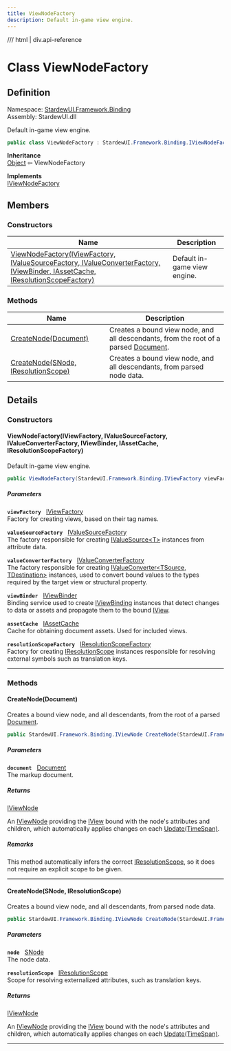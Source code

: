 ```yaml
---
title: ViewNodeFactory
description: Default in-game view engine.
---
```


<link rel="stylesheet" href="/StardewUI/stylesheets/reference.css" />

/// html | div.api-reference

# Class ViewNodeFactory

## Definition

<div class="api-definition" markdown>

Namespace: [StardewUI.Framework.Binding](index.md)  
Assembly: StardewUI.dll  

</div>

Default in-game view engine.

```cs
public class ViewNodeFactory : StardewUI.Framework.Binding.IViewNodeFactory
```

**Inheritance**  
[Object](https://learn.microsoft.com/en-us/dotnet/api/system.object) ⇦ ViewNodeFactory

**Implements**  
[IViewNodeFactory](iviewnodefactory.md)

## Members

### Constructors

 | Name | Description |
| --- | --- |
| [ViewNodeFactory(IViewFactory, IValueSourceFactory, IValueConverterFactory, IViewBinder, IAssetCache, IResolutionScopeFactory)](#viewnodefactoryiviewfactory-ivaluesourcefactory-ivalueconverterfactory-iviewbinder-iassetcache-iresolutionscopefactory) | Default in-game view engine. | 

### Methods

 | Name | Description |
| --- | --- |
| [CreateNode(Document)](#createnodedocument) | Creates a bound view node, and all descendants, from the root of a parsed [Document](../dom/document.md). | 
| [CreateNode(SNode, IResolutionScope)](#createnodesnode-iresolutionscope) | Creates a bound view node, and all descendants, from parsed node data. | 

## Details

### Constructors

#### ViewNodeFactory(IViewFactory, IValueSourceFactory, IValueConverterFactory, IViewBinder, IAssetCache, IResolutionScopeFactory)

Default in-game view engine.

```cs
public ViewNodeFactory(StardewUI.Framework.Binding.IViewFactory viewFactory, StardewUI.Framework.Sources.IValueSourceFactory valueSourceFactory, StardewUI.Framework.Converters.IValueConverterFactory valueConverterFactory, StardewUI.Framework.Binding.IViewBinder viewBinder, StardewUI.Framework.Content.IAssetCache assetCache, StardewUI.Framework.Content.IResolutionScopeFactory resolutionScopeFactory);
```

##### Parameters

**`viewFactory`** &nbsp; [IViewFactory](iviewfactory.md)  
Factory for creating views, based on their tag names.

**`valueSourceFactory`** &nbsp; [IValueSourceFactory](../sources/ivaluesourcefactory.md)  
The factory responsible for creating [IValueSource&lt;T&gt;](../sources/ivaluesource-1.md) instances from attribute data.

**`valueConverterFactory`** &nbsp; [IValueConverterFactory](../converters/ivalueconverterfactory.md)  
The factory responsible for creating [IValueConverter&lt;TSource, TDestination&gt;](../converters/ivalueconverter-2.md) instances, used to convert bound values to the types required by the target view or structural property.

**`viewBinder`** &nbsp; [IViewBinder](iviewbinder.md)  
Binding service used to create [IViewBinding](iviewbinding.md) instances that detect changes to data or assets and propagate them to the bound [IView](../../iview.md).

**`assetCache`** &nbsp; [IAssetCache](../content/iassetcache.md)  
Cache for obtaining document assets. Used for included views.

**`resolutionScopeFactory`** &nbsp; [IResolutionScopeFactory](../content/iresolutionscopefactory.md)  
Factory for creating [IResolutionScope](../content/iresolutionscope.md) instances responsible for resolving external symbols such as translation keys.

-----

### Methods

#### CreateNode(Document)

Creates a bound view node, and all descendants, from the root of a parsed [Document](../dom/document.md).

```cs
public StardewUI.Framework.Binding.IViewNode CreateNode(StardewUI.Framework.Dom.Document document);
```

##### Parameters

**`document`** &nbsp; [Document](../dom/document.md)  
The markup document.

##### Returns

[IViewNode](iviewnode.md)

  An [IViewNode](iviewnode.md) providing the [IView](../../iview.md) bound with the node's attributes and children, which automatically applies changes on each [Update(TimeSpan)](iviewnode.md#updatetimespan).

##### Remarks

This method automatically infers the correct [IResolutionScope](../content/iresolutionscope.md), so it does not require an explicit scope to be given.

-----

#### CreateNode(SNode, IResolutionScope)

Creates a bound view node, and all descendants, from parsed node data.

```cs
public StardewUI.Framework.Binding.IViewNode CreateNode(StardewUI.Framework.Dom.SNode node, StardewUI.Framework.Content.IResolutionScope resolutionScope);
```

##### Parameters

**`node`** &nbsp; [SNode](../dom/snode.md)  
The node data.

**`resolutionScope`** &nbsp; [IResolutionScope](../content/iresolutionscope.md)  
Scope for resolving externalized attributes, such as translation keys.

##### Returns

[IViewNode](iviewnode.md)

  An [IViewNode](iviewnode.md) providing the [IView](../../iview.md) bound with the node's attributes and children, which automatically applies changes on each [Update(TimeSpan)](iviewnode.md#updatetimespan).

-----

